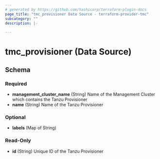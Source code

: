 ```yaml
---
# generated by https://github.com/hashicorp/terraform-plugin-docs
page_title: "tmc_provisioner Data Source - terraform-provider-tmc"
subcategory: ""
description: |-
  
---
```


# tmc_provisioner (Data Source)





<!-- schema generated by tfplugindocs -->
## Schema

### Required

- **management_cluster_name** (String) Name of the Management Cluster which contains the Tanzu Provisioner
- **name** (String) Name of the Tanzu Provisioner

### Optional

- **labels** (Map of String)

### Read-Only

- **id** (String) Unique ID of the Tanzu Provisioner


